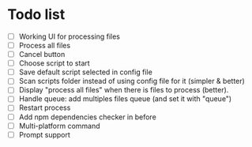 # Todo list

- [ ] Working UI for processing files
 - [ ] Process all files
 - [ ] Cancel button
 - [ ] Choose script to start
 - [ ] Save default script selected in config file
- [ ] Scan scripts folder instead of using config file for it (simpler & better)
- [ ] Display "process all files" when there is files to process (better).
- [ ] Handle queue: add multiples files queue (and set it with "queue")
- [ ] Restart process
- [ ] Add npm dependencies checker in before
- [ ] Multi-platform command
- [ ] Prompt support
